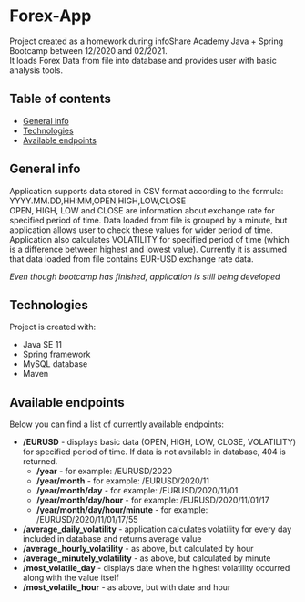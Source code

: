 # Forex-App
Project created as a homework during infoShare Academy Java + Spring Bootcamp between 12/2020 and 02/2021.\
It loads Forex Data from file into database and provides user with basic analysis tools.

## Table of contents
* [General info](#general-info)
* [Technologies](#technologies)
* [Available endpoints](#endpoints)

## General info
Application supports data stored in CSV format according to the formula:\
YYYY.MM.DD,HH:MM,OPEN,HIGH,LOW,CLOSE\
OPEN, HIGH, LOW and CLOSE are information about exchange rate for specified period of time. Data loaded from file is grouped by a minute, but application allows user to check these values for wider period of time.\
Application also calculates VOLATILITY for specified period of time (which is a difference between highest and lowest value).
Currently it is assumed that data loaded from file contains EUR-USD exchange rate data.

*Even though bootcamp has finished, application is still being developed*

## Technologies
Project is created with:
- Java SE 11
- Spring framework
- MySQL database
- Maven

## Available endpoints
Below you can find a list of currently available endpoints:
- **/EURUSD** - displays basic data (OPEN, HIGH, LOW, CLOSE, VOLATILITY) for specified period of time. If data is not available in database, 404 is returned.
  * **/year** - for example: /EURUSD/2020
  * **/year/month** - for example: /EURUSD/2020/11
  * **/year/month/day** - for example: /EURUSD/2020/11/01
  * **/year/month/day/hour** - for example: /EURUSD/2020/11/01/17
  * **/year/month/day/hour/minute** - for example: /EURUSD/2020/11/01/17/55
- **/average_daily_volatility** - application calculates volatility for every day included in database and returns average value
- **/average_hourly_volatility** - as above, but calculated by hour
- **/average_minutely_volatility** - as above, but calculated by minute
- **/most_volatile_day** - displays date when the highest volatility occurred along with the value itself 
- **/most_volatile_hour** - as above, but with date and hour
